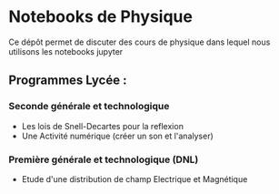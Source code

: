 # Notebooks de Physique

Ce dépôt permet de discuter des cours de physique dans lequel nous utilisons les notebooks jupyter

## Programmes Lycée :

### Seconde générale et technologique

- Les lois de Snell-Decartes pour la reflexion
- Une Activité numérique (créer un son et l'analyser)

### Première générale et technologique (DNL)
- Etude d'une distribution de champ Electrique et Magnétique
